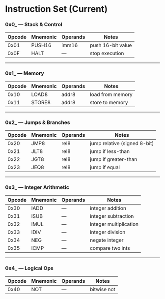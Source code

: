 # Instruction Set (Current)

### **0x0_ — Stack & Control**
| Opcode | Mnemonic | Operands | Notes            |
|--------|----------|----------|------------------|
| 0x01   | PUSH16   | imm16    | push 16-bit value|
| 0x0F   | HALT     | —        | stop execution   |

---

### **0x1_ — Memory**
| Opcode | Mnemonic | Operands | Notes                  |
|--------|----------|----------|------------------------|
| 0x10   | LOAD8    | addr8    | load from memory       |
| 0x11   | STORE8   | addr8    | store to memory        |

---

### **0x2_ — Jumps & Branches**
| Opcode | Mnemonic | Operands | Notes                         |
|--------|----------|----------|-------------------------------|
| 0x20   | JMP8     | rel8     | jump relative (signed 8-bit)  |
| 0x21   | JLT8     | rel8     | jump if less-than             |
| 0x22   | JGT8     | rel8     | jump if greater-than          |
| 0x23   | JEQ8     | rel8     | jump if equal                 |

---

### **0x3_ — Integer Arithmetic**
| Opcode | Mnemonic | Operands | Notes                |
|--------|----------|----------|----------------------|
| 0x30   | IADD     | —        | integer addition     |
| 0x31   | ISUB     | —        | integer subtraction  |
| 0x32   | IMUL     | —        | integer multiplication|
| 0x33   | IDIV     | —        | integer division     |
| 0x34   | NEG      | —        | negate integer       |
| 0x35   | ICMP     | —        | compare two ints     |

---

### **0x4_ — Logical Ops**
| Opcode | Mnemonic | Operands | Notes        |
|--------|----------|----------|--------------|
| 0x40   | NOT      | —        | bitwise not  |
